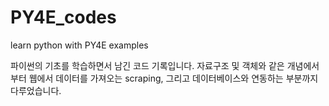 # PY4E_codes
learn python with PY4E examples

파이썬의 기초를 학습하면서 남긴 코드 기록입니다.
자료구조 및 객체와 같은 개념에서부터 웹에서 데이터를 가져오는 scraping, 그리고 데이터베이스와 연동하는 부분까지 다루었습니다.

